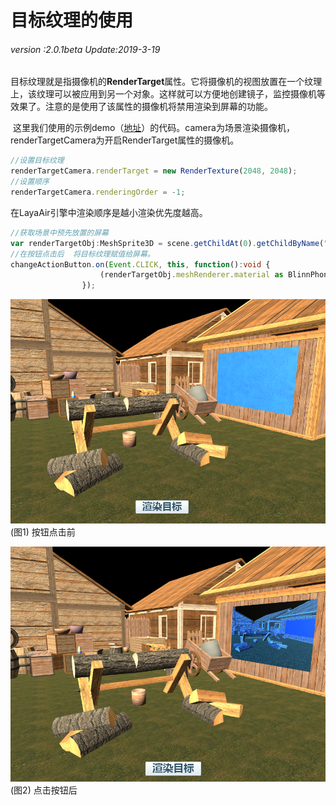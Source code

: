 # 目标纹理的使用

###### *version :2.0.1beta   Update:2019-3-19*

​	目标纹理就是指摄像机的**RenderTarget**属性。它将摄像机的视图放置在一个纹理上，该纹理可以被应用到另一个对象。这样就可以方便地创建镜子，监控摄像机等效果了。注意的是使用了该属性的摄像机将禁用渲染到屏幕的功能。

​	这里我们使用的示例demo（[地址](https://github.com/layabox/layaair-demo/blob/master/h5/3d/newDemo/newas/LayaAir3D_Camera/RenderTargetCamera.as)）的代码。camera为场景渲染摄像机，renderTargetCamera为开启RenderTarget属性的摄像机。

```typescript
//设置目标纹理
renderTargetCamera.renderTarget = new RenderTexture(2048, 2048);
//设置顺序
renderTargetCamera.renderingOrder = -1;
```

在LayaAir引擎中渲染顺序是越小渲染优先度越高。

```typescript
//获取场景中预先放置的屏幕
var renderTargetObj:MeshSprite3D = scene.getChildAt(0).getChildByName("RenderTarget") as MeshSprite3D;
//在按钮点击后  将目标纹理赋值给屏幕。
changeActionButton.on(Event.CLICK, this, function():void {
					(renderTargetObj.meshRenderer.material as BlinnPhongMaterial).albedoTexture = renderTargetCamera.renderTarget;
                });
```

![](img/1.png)<br>(图1)  按钮点击前

![](img/2.png)<br>(图2) 点击按钮后